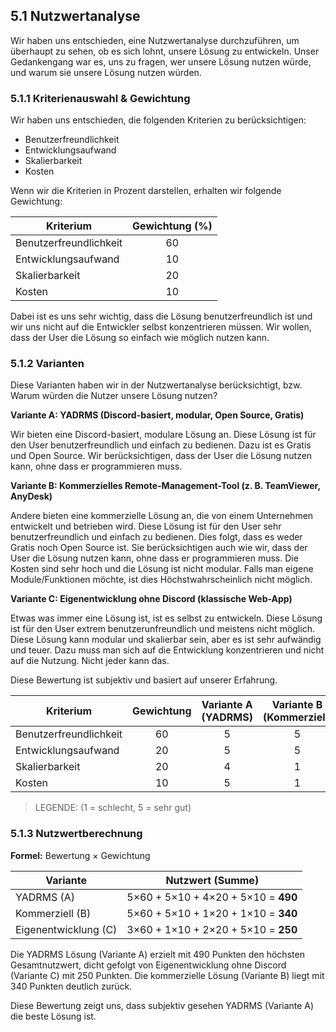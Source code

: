 ## 5.1 Nutzwertanalyse

Wir haben uns entschieden, eine Nutzwertanalyse durchzuführen, um überhaupt zu sehen, ob es sich lohnt, unsere Lösung zu entwickeln.
Unser Gedankengang war es, uns zu fragen, wer unsere Lösung nutzen würde, und warum sie unsere Lösung nutzen würden.

### 5.1.1 Kriterienauswahl & Gewichtung

Wir haben uns entschieden, die folgenden Kriterien zu berücksichtigen:

- Benutzerfreundlichkeit
- Entwicklungsaufwand
- Skalierbarkeit
- Kosten

Wenn wir die Kriterien in Prozent darstellen, erhalten wir folgende Gewichtung:

| Kriterium              | Gewichtung (%) |
| ---------------------- | :------------: |
| Benutzerfreundlichkeit |       60       |
| Entwicklungsaufwand    |       10       |
| Skalierbarkeit         |       20       |
| Kosten                 |       10       |

Dabei ist es uns sehr wichtig, dass die Lösung benutzerfreundlich ist und wir uns nicht auf die Entwickler selbst konzentrieren müssen. Wir wollen, dass der User die Lösung so einfach wie möglich nutzen kann.

### 5.1.2 Varianten

Diese Varianten haben wir in der Nutzwertanalyse berücksichtigt, bzw. Warum würden die Nutzer unsere Lösung nutzen?

**Variante A: YADRMS (Discord-basiert, modular, Open Source, Gratis)**

Wir bieten eine Discord-basiert, modulare Lösung an. Diese Lösung ist für den User benutzerfreundlich und einfach zu bedienen. Dazu ist es Gratis und Open Source. Wir berücksichtigen, dass der User die Lösung nutzen kann, ohne dass er programmieren muss.

**Variante B: Kommerzielles Remote-Management-Tool (z. B. TeamViewer, AnyDesk)**

Andere bieten eine kommerzielle Lösung an, die von einem Unternehmen entwickelt und betrieben wird. Diese Lösung ist für den User sehr benutzerfreundlich und einfach zu bedienen. Dies folgt, dass es weder Gratis noch Open Source ist. Sie berücksichtigen auch wie wir, dass der User die Lösung nutzen kann, ohne dass er programmieren muss. Die Kosten sind sehr hoch und die Lösung ist nicht modular. Falls man eigene Module/Funktionen möchte, ist dies Höchstwahrscheinlich nicht möglich.

**Variante C: Eigenentwicklung ohne Discord (klassische Web-App)**

Etwas was immer eine Lösung ist, ist es selbst zu entwickeln. Diese Lösung ist für den User extrem benutzerunfreundlich und meistens nicht möglich. Diese Lösung kann modular und skalierbar sein, aber es ist sehr aufwändig und teuer.
Dazu muss man sich auf die Entwicklung konzentrieren und nicht auf die Nutzung. Nicht jeder kann das.

Diese Bewertung ist subjektiv und basiert auf unserer Erfahrung.

| Kriterium              | Gewichtung | Variante A (YADRMS) | Variante B (Kommerziell) | Variante C (Eigenentwicklung) |
| ---------------------- | :--------: | :-----------------: | :----------------------: | :---------------------------: |
| Benutzerfreundlichkeit |     60     |          5          |            5             |               3               |
| Entwicklungsaufwand    |     20     |          5          |            5             |               1               |
| Skalierbarkeit         |     20     |          4          |            1             |               2               |
| Kosten                 |     10     |          5          |            1             |               5               |

> LEGENDE: (1 = schlecht, 5 = sehr gut)

### 5.1.3 Nutzwertberechnung

**Formel:** Bewertung × Gewichtung

| Variante             |          Nutzwert (Summe)           |
| -------------------- | :---------------------------------: |
| YADRMS (A)           | 5×60 + 5×10 + 4×20 + 5×10 = **490** |
| Kommerziell (B)      | 5×60 + 5×10 + 1×20 + 1×10 = **340** |
| Eigenentwicklung (C) | 3×60 + 1×10 + 2×20 + 5×10 = **250** |

Die YADRMS Lösung (Variante A) erzielt mit 490 Punkten den höchsten Gesamtnutzwert, dicht gefolgt von Eigenentwicklung ohne Discord (Variante C) mit 250 Punkten. Die kommerzielle Lösung (Variante B) liegt mit 340 Punkten deutlich zurück.

Diese Bewertung zeigt uns, dass subjektiv gesehen YADRMS (Variante A) die beste Lösung ist.
